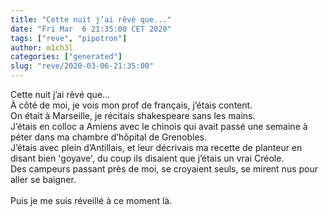 ```yaml
---
title: "Cette nuit j’ai rêvé que..."
date: "Fri Mar  6 21:35:00 CET 2020"
tags: ["reve", "pipotron"]
author: m1ch3l
categories: ["generated"]
slug: "reve/2020-03-06-21:35:00"
---
```


Cette nuit j’ai rêvé que...<br>
À côté de moi, je vois mon prof de français, j’étais content.<br>
On était à Marseille, je récitais shakespeare sans les mains.<br>
J’étais en colloc a Amiens avec le chinois qui avait passé une semaine à péter dans ma chambre d’hôpital de Grenobles.<br>
J’étais avec plein d’Antillais, et leur décrivais ma recette de planteur en disant bien 'goyave', du coup ils disaient que j’étais un vrai Créole.<br>
Des campeurs passant près de moi, se croyaient seuls, se mirent nus pour aller se baigner.<br>
<br>
Puis je me suis réveillé à ce moment là.<br>
<br>
